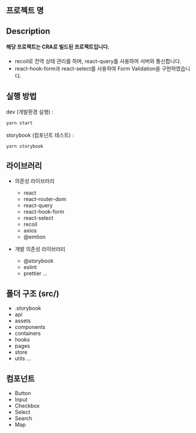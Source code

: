 ## 프로젝트 명

## Description
#### 해당 프로젝트는 CRA로 빌드된 프로젝트입니다. 
* recoil로 전역 상태 관리를 하며, react-query를 사용하여 서버와 통신합니다.
* react-hook-form과 react-select를 사용하여 Form Validation을 구현하였습니다.

## 실행 방법
dev (개발환경 실행) :
```js
yarn start
```
storybook (컴포넌트 테스트) :
```
yarn storybook
```

## 라이브러리
* 의존성 라이브러리
  * react
  * react-router-dom
  * react-query
  * react-hook-form
  * react-select
  * recoil
  * axios
  * @emtion


* 개발 의존성 라이브러리
  * @storybook
  * eslint
  * prettier
  ...

## 폴더 구조 (src/)
* .storybook
* api
* assets
* components
* containers
* hooks
* pages
* store
* utils
...

## 컴포넌트
* Button
* Input
* Checkbox
* Select
* Search
* Map
